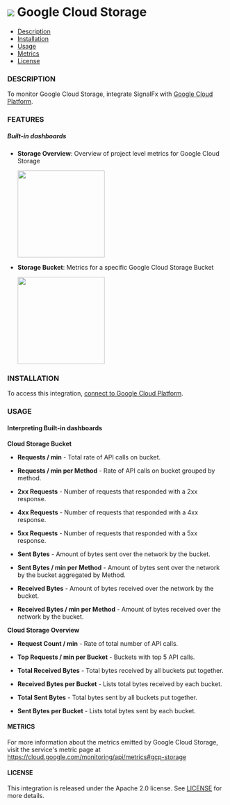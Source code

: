 # ![](./img/integration_googlecloudstorage.png) Google Cloud Storage

- [Description](#description)
- [Installation](#installation)
- [Usage](#usage)
- [Metrics](#metrics)
- [License](#license)

### DESCRIPTION

To monitor Google Cloud Storage, integrate SignalFx with [Google Cloud Platform](https://github.com/signalfx/integrations/tree/master/gcp)[](sfx_link:gcp).

### FEATURES

##### Built-in dashboards

- **Storage Overview**: Overview of project level metrics for Google Cloud Storage

  [<img src='./img/storage_overview.png' width=200px>](./img/storage_overview.png)

- **Storage Bucket**: Metrics for a specific Google Cloud Storage Bucket

  [<img src='./img/storage_bucket.png' width=200px>](./img/storage_bucket.png)


### INSTALLATION

To access this integration, [connect to Google Cloud Platform](https://github.com/signalfx/integrations/tree/master/gcp)[](sfx_link:gcp).

### USAGE

#### Interpreting Built-in dashboards

**Cloud Storage Bucket**

- **Requests / min** - Total rate of API calls on bucket.

- **Requests / min per Method** - Rate of API calls on bucket grouped by method.

- **2xx Requests** - Number of requests that responded with a 2xx response.

- **4xx Requests** - Number of requests that responded with a 4xx response.

- **5xx Requests** - Number of requests that responded with a 5xx response.

- **Sent Bytes** - Amount of bytes sent over the network by the bucket.

- **Sent Bytes / min per Method** - Amount of bytes sent over the network by the bucket aggregated by Method.

- **Received Bytes** - Amount of bytes received over the network by the bucket.

- **Received Bytes / min per Method** - Amount of bytes received over the network by the bucket.

**Cloud Storage Overview**

- **Request Count / min** - Rate of total number of API calls.

- **Top Requests / min per Bucket** - Buckets with top 5 API calls.

- **Total Received Bytes** - Total bytes received by all buckets put together.

- **Received Bytes per Bucket** - Lists total bytes received by each bucket.

- **Total Sent Bytes** - Total bytes sent by all buckets put together.

- **Sent Bytes per Bucket** - Lists total bytes sent by each bucket.


#### METRICS

For more information about the metrics emitted by Google Cloud Storage, visit the service's metric page at <a target="_blank" href="https://cloud.google.com/monitoring/api/metrics#gcp-storage">https://cloud.google.com/monitoring/api/metrics#gcp-storage</a>

#### LICENSE

This integration is released under the Apache 2.0 license. See [LICENSE](./LICENSE) for more details.
